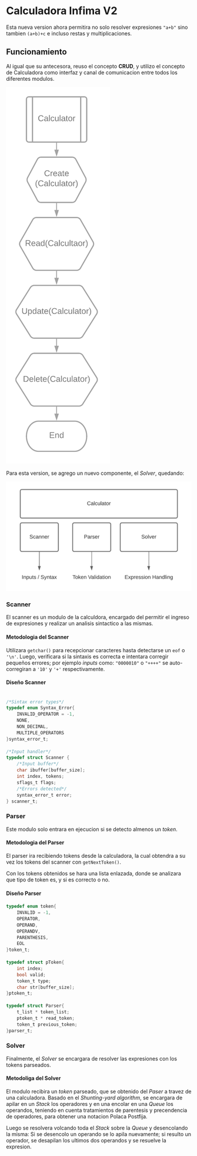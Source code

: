 # Calculadora Infima V2

Esta nueva version ahora permitira no solo resolver expresiones `"a+b"` sino tambien `(a+b)+c` e incluso restas y multiplicaciones.

## Funcionamiento

Al igual que su antecesora, reuso el concepto **CRUD**, y utilizo el concepto de Calculadora como interfaz y canal de comunicacion entre todos los diferentes modulos.

![CRUD_CALCULATOR](files/crud_calculator.png)

Para esta version, se agrego un nuevo componente, el *Solver*, quedando:

![Calc_t](files/calculator_struct.png)

### Scanner

El scanner es un modulo de la calculdora, encargado del permitir el ingreso de expresiones y realizar un analisis sintactico a las mismas.

#### Metodologia del Scanner

Utilizara `getchar()` para recepcionar caracteres hasta detectarse un  `eof` o `'\n'`. Luego, verificara si la sintaxis es correcta e intentara corregir pequeños errores; por ejemplo *inputs* como: `"0000010"` o `"++++"` se auto-corregiran a `'10'` y `'+'` respectivamente.

#### Diseño Scanner

```c

/*Sintax error types*/
typedef enum Syntax_Error{
    INVALID_OPERATOR = -1,
    NONE,
    NON_DECIMAL,
    MULTIPLE_OPERATORS
}syntax_error_t;

/*Input handler*/
typedef struct Scanner {
    /*Input buffer*/
    char ibuffer[buffer_size];
    int index, tokens;
    sflags_t flags;
    /*Errors detected*/
    syntax_error_t error;
} scanner_t;

```

### Parser

Este modulo solo entrara en ejecucion si se detecto almenos un *token*.

#### Metodologia del Parser

El parser ira recibiendo tokens desde la calculadora, la cual obtendra a su vez los tokens del scanner con `getNextToken()`.

Con los tokens obtenidos se hara una lista enlazada, donde se analizara que tipo de token es, y si es correcto o no.

#### Diseño Parser

```c
typedef enum token{
    INVALID = -1,
    OPERATOR,
    OPERAND,
    OPERANDV,
    PARENTHESIS,
    EOL
}token_t;

typedef struct pToken{
    int index;
    bool valid;
    token_t type;
    char str[buffer_size];
}ptoken_t;

typedef struct Parser{
    t_list * token_list;
    ptoken_t * read_token;
    token_t previous_token;
}parser_t;
```

### Solver

Finalmente, el *Solver* se encargara de resolver las expresiones con los tokens parseados.

#### Metodoliga del Solver

El modulo recibira un *token* parseado, que se obtenido del *Paser* a travez de una calculadora. Basado en el *Shunting-yard algorithm*, se encargara de apilar en un *Stack* los operadores y en una encolar en una *Queue* los operandos, teniendo en cuenta tratamientos de parentesis y precendencia de operadores, para obtener una notacion Polaca Postfija.

Luego se resolvera volcando toda el *Stack* sobre la *Queue* y desencolando la misma: Si se desencolo un operando se lo apila nuevamente; si resulto un operador, se desapilan los ultimos dos operandos y se resuelve la expresion.